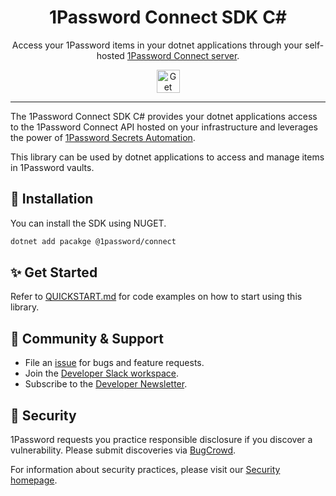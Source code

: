 <!-- Image sourced from https://blog.1password.com/introducing-secrets-automation/ -->
<img alt="" role="img" src="https://blog.1password.com/posts/2021/secrets-automation-launch/header.svg"/>

<div align="center">
	<h1>1Password Connect SDK C#</h1>
	<p>Access your 1Password items in your dotnet applications through your self-hosted <a href="https://developer.1password.com/docs/connect">1Password Connect server</a>.</p>
	<a href="/QUICKSTART.md">
		<img alt="Get started" src="https://user-images.githubusercontent.com/45081667/226940040-16d3684b-60f4-4d95-adb2-5757a8f1bc15.png" height="37"/>
	</a>
</div>

---

The 1Password Connect SDK C# provides your dotnet applications access to the 1Password Connect API hosted on your infrastructure and leverages the power of [1Password Secrets Automation](https://1password.com/product/secrets/).

This library can be used by dotnet applications to access and manage items in 1Password vaults.

## 💾 Installation

You can install the SDK using NUGET.

```sh
dotnet add pacakge @1password/connect
```

## ✨ Get Started

Refer to [QUICKSTART.md](/QUICKSTART.md) for code examples on how to start using this library.

## 💙 Community & Support

-   File an [issue](https://github.com/1Password/connect-sdk-js/issues) for bugs and feature requests.
-   Join the [Developer Slack workspace](https://join.slack.com/t/1password-devs/shared_invite/zt-1halo11ps-6o9pEv96xZ3LtX_VE0fJQA).
-   Subscribe to the [Developer Newsletter](https://1password.com/dev-subscribe/).

## 🔐 Security

1Password requests you practice responsible disclosure if you discover a vulnerability. Please submit discoveries via [BugCrowd](https://bugcrowd.com/agilebits).

For information about security practices, please visit our [Security homepage](https://1password.com/security/).
